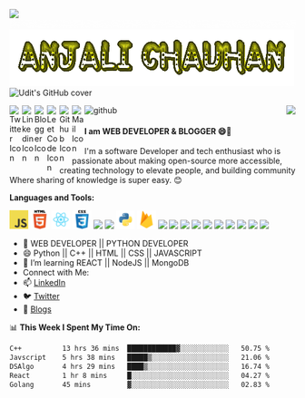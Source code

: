 <img src="https://media.giphy.com/media/hvRJCLFzcasrR4ia7z/giphy.gif" width="40px">![Name](Hello.gif) 
![Name](name.gif) 
![Udit's GitHub cover](https://cool-cover.up.railway.app/cover.png?username=anjali1102&text=Hola,+I'm+Anjali&pattern=p2&grayscale=true&avatarRadius=50)

<a href="https://twitter.com/AnjaliC62057085">
  <img align="left" alt="Twitter Icon" Twitter" width="22px" src="https://cdn.jsdelivr.net/npm/simple-icons@3.12.2/icons/twitter.svg" />
</a>
<a href="https://www.linkedin.com/in/anjali1102/">
  <img align="left" alt="Linkedin Icon" width="22px" src="https://cdn.jsdelivr.net/npm/simple-icons@3.12.2/icons/linkedin.svg" />
</a>
<a href="https://hashnode.com/@anjalii">
  <img align="left" alt="Blogger Icon" width="22px" src="https://cdn.jsdelivr.net/npm/simple-icons@3.12.2/icons/blogger.svg" />
</a> 
<a href="https://leetcode.com/anjali_1102/">
  <img align="left" alt="LeetCode Icon" width="22px" src="https://cdn.jsdelivr.net/npm/simple-icons@3.12.2/icons/leetcode.svg" />
</a>
<a href="https://github.com/anjali1102/">
  <img align="left" alt="Github Icon" width="22px" src="https://cdn.jsdelivr.net/npm/simple-icons@3.12.2/icons/github.svg" />
</a>
<a href="mailto:ac.chauhan1102@gmail.com">
  <img align="left" alt="Mail Icon" width="22px" src="https://cdn.jsdelivr.net/npm/simple-icons@3.12.2/icons/gmail.svg" />
</a>
                                                                                                                        
<img align="right" src="https://github-readme-stats.vercel.app/api?username=anjali1102&theme=cobalt&show_icons=true" />

![github](https://user-images.githubusercontent.com/56559378/88052779-663cdc00-cb78-11ea-99f8-520ff3c7d037.png)


####  I am WEB DEVELOPER & BLOGGER 😄🦄 

I'm a software Developer and tech enthusiast who is passionate about making open-source more accessible, creating technology to elevate people, and building community Where sharing of knowledge is super easy. 😊

**Languages and Tools:**  

<code><img height="33" src="https://raw.githubusercontent.com/github/explore/80688e429a7d4ef2fca1e82350fe8e3517d3494d/topics/javascript/javascript.png"></code>
<code><img height="33" src="https://raw.githubusercontent.com/github/explore/80688e429a7d4ef2fca1e82350fe8e3517d3494d/topics/html/html.png"></code>
<code><img height="33" src="https://raw.githubusercontent.com/github/explore/80688e429a7d4ef2fca1e82350fe8e3517d3494d/topics/react/react.png"></code>
<code><img height="33" src="https://raw.githubusercontent.com/github/explore/5c058a388828bb5fde0bcafd4bc867b5bb3f26f3/topics/css/css.png"></code>
<code><img height="33" src="https://nodejs.org/static/images/logo-hexagon-card.png"></code>
<code><img height="33" src="https://cdn.iconscout.com/icon/free/png-512/c-programming-569564.png"></code>
<code><img height="33" src="https://raw.githubusercontent.com/github/explore/80688e429a7d4ef2fca1e82350fe8e3517d3494d/topics/python/python.png"></code>
<code><img height="33" src="https://raw.githubusercontent.com/github/explore/80688e429a7d4ef2fca1e82350fe8e3517d3494d/topics/firebase/firebase.png"></code>
<code><img height="33" src="https://git-scm.com/images/logos/downloads/Git-Icon-1788C.png"></code>
<code><img height="33" src="https://user-images.githubusercontent.com/49339/32078472-5053adea-baa7-11e7-9034-519002f12ac7.png"></code>
<code><img height="33" src="https://cdn.iconscout.com/icon/free/png-512/unity-5-555544.png"></code>
<code><img height="33" src="https://www.kindpng.com/picc/m/25-255595_icon-android-studio-logo-hd-png-download.png"></code>
<code><img height="33" src="https://i.pinimg.com/originals/99/f8/87/99f887833c475448723d3c9ac16c179b.png"></code>
<code><img height="33" src="https://www.pinclipart.com/picdir/middle/35-353932_bootstrap-bootstrap-4-logo-png-clipart.png"></code>
<code><img height="33" src="https://cdn.worldvectorlogo.com/logos/sublime-text.svg"></code>
<code><img height="33" src="https://cdn.iconscout.com/icon/free/png-512/stackoverflow-2-432547.png"></code>
<code><img height="33" src="https://e7.pngegg.com/pngimages/768/167/png-clipart-mongodb-nosql-document-oriented-database-nosql-icon-leaf-grass.png"></code>
<code><img height="33" src="https://w7.pngwing.com/pngs/10/113/png-transparent-django-web-development-web-framework-python-software-framework-django-text-trademark-logo.png"></code>


- 🌱  WEB DEVELOPER || PYTHON DEVELOPER
- 😄 Python || C++ || HTML || CSS || JAVASCRIPT
- 🤔 I’m learning REACT || NodeJS || MongoDB
- Connect with Me:  
- 📫 <a href="https://www.linkedin.com/in/anjali-chauhan-31283b190/">LinkedIn</a>
- 🐦 <a href="https://twitter.com/anjalii1102">Twitter</a>
- 📝 <a href="https://hashnode.com/@anjalii">Blogs</a>




📊 **This Week I Spent My Time On:**
<!--START_SECTION:waka-->
```text
C++          13 hrs 36 mins  ████████████▓░░░░░░░░░░░░   50.75 % 
Javscript    5 hrs 38 mins   █████▒░░░░░░░░░░░░░░░░░░░   21.06 % 
DSAlgo       4 hrs 29 mins   ████▒░░░░░░░░░░░░░░░░░░░░   16.74 % 
React        1 hr 8 mins     █░░░░░░░░░░░░░░░░░░░░░░░░   04.27 % 
Golang       45 mins         ▓░░░░░░░░░░░░░░░░░░░░░░░░   02.83 % 
```
<!--END_SECTION:waka-->

